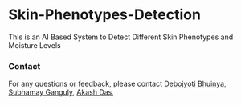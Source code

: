 # Skin-Phenotypes-Detection
This is an AI Based System to Detect Different Skin Phenotypes and Moisture Levels
### Contact
For any questions or feedback, please contact 
[Debojyoti Bhuinya](https://debojyotibhuinya-portfolio.netlify.app/),
[Subhamay Ganguly](https://www.linkedin.com/in/subhamay-ganguly-526972248/),
[Akash Das](https://www.linkedin.com/in/akash-das-80b356230/),
